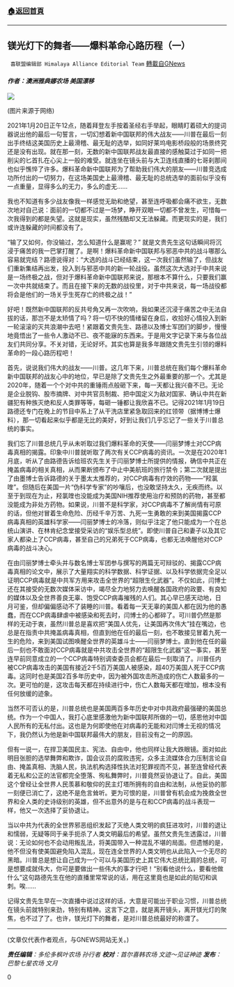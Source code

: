 ###  [:house:返回首頁](https://github.com/ourhimalayas/txt)
---

## 镁光灯下的舞者——爆料革命心路历程（一）
` 喜联盟编辑部 Himalaya Alliance Editorial Team` [轉載自GNews](https://gnews.org/zh-hans/904137/)

#### *作者：澳洲雅典娜农场  美国漂移*

![]()![](https://gnews.org/wp-content/uploads/2021/02/图片-1-11.png)

(图片来源于网络)

2021年1月20日正午12点，随着拜登左手按着圣经右手举起，眼睛盯着硕大的提词器说出他的最后一句誓言，一切幻想着新中国联邦的伟大战友——川普在最后一刻出手终结这美国历史上最滑稽、最无耻的选举，如同好莱坞电影桥段般的场景终究还是没有出现。就在那一刻，无数的新中国联邦战友最直接的感触莫过于如同一把削尖的匕首扎在心尖上一般的难受。就连坐在镜头前与大卫连线直播的七哥刹那间也似乎憔悴了许多。爆料革命新中国联邦为了帮助我们伟大的朋友——川普竞选成功所付出的一切努力，在这场美国史上最滑稽、最无耻的总统选举的面前似乎没有一点重量，显得多么的无力，多么的虚无……

我也不知道有多少战友像我一样感觉无助和绝望，甚至连呼吸都会痛不欲生，无数次地对自己说：面前的一切都不过是一场梦，睁开双眼一切都不曾发生，可惜每一次我得到的都是失望。这就是现实，虽然残酷却又无法躲藏。而更现实的是，我们或许连躲藏的时间都没有了。

“输了又如何，你没输过，怎么知道什么是赢呢？” 就是文贵先生这句话瞬间将沉浸于痛苦的我一巴掌打醒了。是啊！爆料革命新中国联邦与邪恶中共的战斗哪那么容易就完结？路德说得对：“大选的战斗已经结束，这一次我们虽然输了，但战友们重新集结再出发，投入到与邪恶中共的新一轮战役。虽然这次大选对于中共来说是一场终极之战，但对于爆料革命新中国联邦来说，那根本不算什么，只要我们赢一次中共就结束了。而且在接下来的无数的战役里，对于中共来说，每一场战役都将会是他们的一场关乎生死存亡的终极之战！”

好吧！既然新中国联邦的反共号角又再一次吹响，我如果还沉浸于痛苦之中无法自拔的话，那岂不是太矫情了吗？将一切不快的情绪留在身后，收拾好心情投入到新一轮滚滚的灭共浪潮中去吧！紧跟着文贵先生、路德以及博士军团们的脚步，慢慢地竟悟出了一些令人激动不已、夜不能寐的东西来。于是用文字记录下来与各位战友们共同分享。不关对错，无论好坏。其实也算是我多年跟随文贵先生引领的爆料革命的一段心路历程吧！

首先，说说我们伟大的战友——川普。这几年下来，川普总统在我们每个爆料革命新中国联邦的战友心中的地位，早已是除了文贵先生之外最重要的那一个。尤其是2020年，随着一个个对中共的重锤雨点般砸下来，每一天都让我兴奋不已。无论是企业脱钩、股市摘牌、对中共官员制裁、把中国定义为敌对国家、确认中共在新疆犯有种族灭绝和反人类罪等等，每砸一锤都让我欣喜不已。记得2021年1月19日路德还专门在晚上的节目中系上了从干洗店里紧急取回来的红领带（据博博士爆料），那一切看起来似乎都是无比的美好，好到让我们几乎忘记了一些关于川普总统的事实。

我们忘了川普总统几乎从未听取过我们爆料革命的天使——闫丽梦博士对CCP病毒真相的揭露。印象中川普就听取了两次有关CCP病毒的资讯。一次是在2020年1月底，听从了由路德告诉给班农先生关于闫丽梦博士所提供的情报，确信中共正在掩盖病毒的相关真相，从而果断颁布了中止中美航班的旅行禁令；第二次就是提出了由墨博士告诉路德的关于墨太太推荐的，对CCP病毒有疗效的药物——“羟氯喹”。但随后在美国一片“伪科学专家”的吵嚷后，也没敢坚持太久，无疾而终。以至于到现在为止，羟氯喹也没能成为美国NIH推荐使用治疗和预防的药物，甚至都没能成为非处方药物。如果说，川普不是科学家，对CCP病毒不了解尚情有可原的话，但他对冒着生命危险、历经千辛万苦、九死一生勇敢的来到美国揭露CCP病毒真相的英雄科学家——闫丽梦博士的冷落，则似乎注定了他只能成为一个在总统山演讲、在林肯纪念堂接受采访的“娱乐型总统”。即使川普自己和妻子以及其它家人都染上了CCP病毒，甚至自己的兄弟死于CCP病毒，也都无法唤醒他对CCP病毒的战斗决心。

在由闫丽梦博士牵头并与数名博士军团参与撰写的两篇无可辩驳的、揭露CCP病毒真相的论文中，展示了大量翔实的科学数据、科学证据、以及科学依据完全足以证明CCP病毒就是中共军方用来攻击全世界的“超限生化武器”。不仅如此，闫博士还在其接受的无数次媒体采访中，竭尽全力地努力去唤醒各国政府的政要、有良知的媒体以及全世界善良无辜、饱受CCP病毒摧残的人们。其心早已感天动地，日月可鉴，但却偏偏感动不了装睡的川普。看着每一天无辜的美国人都在因为他的愚蠢，而在CCP病毒肆虐中被感染和死去时，闫博士的心都碎了。可川普仍然是那样的无动于衷，虽然川普总是喜欢把“美国人优先，让美国再次伟大”挂在嘴边，也总是在指责中共掩盖病毒真相，但直到他在任的最后一刻，也不敢接见冒着九死一生的危险，来到美国试图唤醒全世界的英雄斗士——闫丽梦博士。直到他在任的最后一刻也不敢面对CCP病毒就是中共攻击全世界的“超限生化武器”这一事实，甚至连早前同意成立的一个CCP病毒特别调查委员会都在最后一刻取消了。川普任内被CCP病毒攻击的美国有接近2千5百万美国人被感染，超40万美国人死于CCP病毒。这同时也是美国2百多年历史中，因为被外国攻击所造成的伤亡人数最多的一次。更可怕的是，这攻击每天都在持续进行中，伤亡人数每天都在增加，根本没有任何放缓的迹象。

当然不可否认的是，川普总统也是美国两百多年历史中对中共政府最强硬的美国总统。作为一个中国人，我打心底里感激他为新中国联邦所做的一切，感恩他对中国人民所有的无私付出。这也是为何即使他在对病毒的无能和对闫博士无视的情况下，我仍然认为他是新中国联邦最伟大的朋友，目前没有之一的原因。

但有一说一，在捍卫美国民主、宪法、自由中，他也同样让我大跌眼镜。面对如此明目张胆的选举舞弊和欺诈，国会议员的腐败违宪，众多主流媒体合力压制言论自由、掩盖真相、洗脑人民，执法机构选择性执法对犯罪视而不见，甚至连曾经代表着无私和公正的法官都完全堕落、徇私舞弊时，川普竟然妥协退让了。自此，美国这个曾经让全世界人民羡慕和敬仰的民主灯塔所拥有的自由和法制，从他妥协的那一刻便已消亡了，这绝不是危言耸听。更为可恨的是，川普曾有机会成为挽救全世界和全人类的史诗级别的英雄，但不出意外的是与在和CCP病毒的战斗表现一样，他又一次选择了妥协退让。

当以中共为代表的全世界邪恶组织发起了灭绝人类文明的疯狂进攻时，川普的退让和懦弱，无疑等同于亲手扼杀了人类文明最后的希望。虽然文贵先生透露过，川普说：无论如何也不会动用叛乱法，将美国带入一种混乱不堪的局面。但遗憾的是，他不但没有使美国避免陷入混乱，现在连全世界的人类文明也从此陷入一个无尽的黑暗。川普总是想让自己成为一个可以与美国历史上其它伟大总统比肩的总统，可是想要成就伟大，你可是要做出一些伟大的事才行吧！“别看他说什么，要看他做什么”这句路德先生在他的直播里常常说的话，用在这里竟也是如此的贴切和讽刺。唉……

记得文贵先生早在一次直播中说过这样的话，大意是可能出于职业习惯，川普总统在镜头前就特别来劲，特别有精神。这言下之意，就是离开镜头，离开镁光灯的聚焦，也不过了了。也许，镁光灯下的舞者，是对川普总统最好的称谓了。

* * *

(文章仅代表作者观点，与GNEWS网站无关。)

***责任编辑**：多伦多枫叶农场   孙行者
**校对**：首尔喜韩农场  文迹～见证神迹
**发布**：巴黎七星农场 文月*



0
